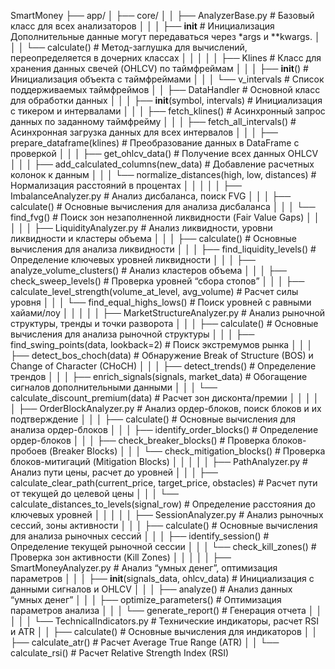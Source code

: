 SmartMoney
├── app/
│   ├── core/
│   │   ├── AnalyzerBase.py         # Базовый класс для всех анализаторов
│   │   │   ├── __init__            # Инициализация Дополнительные данные могут передаваться через *args и **kwargs.
│   │   │   └── calculate()           # Метод-заглушка для вычислений, переопределяется в дочерних классах
│   │   │
│   │   ├── Klines                 # Класс для хранения данных свечей (OHLCV) по таймфреймам
│   │   │   ├── __init__()         # Инициализация объекта с таймфреймами
│   │   │   └── v_intervals        # Список поддерживаемых таймфреймов
│   │   ├── DataHandler            # Основной класс для обработки данных
│   │   │   ├── __init__(symbol, intervals)   # Инициализация с тикером и интервалами
│   │   │   ├── fetch_klines()     # Асинхронный запрос данных по заданному таймфрейму
│   │   │   ├── fetch_all_intervals()  # Асинхронная загрузка данных для всех интервалов
│   │   │   ├── prepare_dataframe(klines)    # Преобразование данных в DataFrame с проверкой
│   │   │   ├── get_ohlcv_data()   # Получение всех данных OHLCV
│   │   │   ├── add_calculated_columns(new_data)   # Добавление расчетных колонок к данным
│   │   │   └── normalize_distances(high, low, distances) # Нормализация расстояний в процентах
│   │   │
│   │   ├── ImbalanceAnalyzer.py    # Анализ дисбаланса, поиск FVG
│   │   │   ├── calculate()           # Основные вычисления для анализа дисбаланса
│   │   │   └── find_fvg()            # Поиск зон незаполненной ликвидности (Fair Value Gaps)
│   │   │
│   │   ├── LiquidityAnalyzer.py    # Анализ ликвидности, уровни ликвидности и кластеры объема
│   │   │   ├── calculate()           # Основные вычисления для анализа ликвидности
│   │   │   ├── find_liquidity_levels() # Определение ключевых уровней ликвидности
│   │   │   ├── analyze_volume_clusters() # Анализ кластеров объема
│   │   │   ├── check_sweep_levels()  # Проверка уровней “сбора стопов”
│   │   │   ├── calculate_level_strength(volume_at_level, avg_volume) # Расчет силы уровня
│   │   │   └── find_equal_highs_lows() # Поиск уровней с равными хайами/лоу
│   │   │
│   │   ├── MarketStructureAnalyzer.py # Анализ рыночной структуры, тренды и точки разворота
│   │   │   ├── calculate()           # Основные вычисления для анализа рыночной структуры
│   │   │   ├── find_swing_points(data, lookback=2) # Поиск экстремумов рынка
│   │   │   ├── detect_bos_choch(data) # Обнаружение Break of Structure (BOS) и Change of Character (CHoCH)
│   │   │   ├── detect_trends()       # Определение трендов
│   │   │   ├── enrich_signals(signals, market_data) # Обогащение сигналов дополнительными данными
│   │   │   └── calculate_discount_premium(data) # Расчет зон дисконта/премии
│   │   │
│   │   ├── OrderBlockAnalyzer.py   # Анализ ордер-блоков, поиск блоков и их подтверждение
│   │   │   ├── calculate()           # Основные вычисления для анализа ордер-блоков
│   │   │   ├── identify_order_blocks() # Определение ордер-блоков
│   │   │   ├── check_breaker_blocks() # Проверка блоков-пробоев (Breaker Blocks)
│   │   │   └── check_mitigation_blocks() # Проверка блоков-митигаций (Mitigation Blocks)
│   │   │
│   │   ├── PathAnalyzer.py         # Анализ пути цены, расчет до уровней
│   │   │   ├── calculate_clear_path(current_price, target_price, obstacles) # Расчет пути от текущей до целевой цены
│   │   │   └── calculate_distances_to_levels(signal_row) # Определение расстояния до ключевых уровней
│   │   │
│   │   ├── SessionAnalyzer.py      # Анализ рыночных сессий, зоны активности
│   │   │   ├── calculate()           # Основные вычисления для анализа рыночных сессий
│   │   │   ├── identify_session()    # Определение текущей рыночной сессии
│   │   │   └── check_kill_zones()    # Проверка зон активности (Kill Zones)
│   │   │
│   │   ├── SmartMoneyAnalyzer.py   # Анализ “умных денег”, оптимизация параметров
│   │   │   ├── __init__(signals_data, ohlcv_data) # Инициализация с данными сигналов и OHLCV
│   │   │   ├── analyze()             # Анализ данных “умных денег”
│   │   │   ├── optimize_parameters() # Оптимизация параметров анализа
│   │   │   └── generate_report()     # Генерация отчета
│   │   │
│   │   └── TechnicalIndicators.py  # Технические индикаторы, расчет RSI и ATR
│   │       ├── calculate()           # Основные вычисления для индикаторов
│   │       ├── calculate_atr()       # Расчет Average True Range (ATR)
│   │       └── calculate_rsi()       # Расчет Relative Strength Index (RSI)